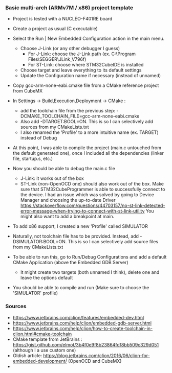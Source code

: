 ### Basic multi-arch (ARMv7M / x86) project template 

- Project is tested with a NUCLEO-F401RE board

- Create a project as usual (C executable)

- Select the Run | New Embedded Configuration action in the main menu.
  - Choose J-Link (or any other debugger I guess)
    - For J-Link: choose the J-Link path (ex. C:\Program Files\SEGGER\JLink_V796f)
    - For ST-Link: choose where STM32CubeIDE is installed
  - Choose target and leave everything to its default settings
  - Update the Configuration name if necessary (instead of unnamed)

- Copy gcc-arm-none-eabi.cmake file from a CMake reference project from CubeMX

- In Settings -> Build,Execution,Deployment -> CMake :
  - add the toolchain file from the previous step: -DCMAKE_TOOLCHAIN_FILE=gcc-arm-none-eabi.cmake 
  - Also add -DTARGET:BOOL=ON. This is so I can selectively add sources from my CMakeLists.txt
  - I also renamed the 'Profile' to a more intuitive name (ex. TARGET) instead of Debug

- At this point, I was able to compile the project (main.c untouched from the default generated one),
  once I included all the dependencies (linker file, startup.s, etc.)

- Now you should be able to debug the main.c file
  - J-Link: it works out of the box
  - ST-Link (non-OpenOCD one) should also work out of the box. Make sure that STM32CubeProgrammer is able to successfully
    connect to the device. I had an issue which was solved by going to Device Manager and choosing the up-to-date Driver
    https://stackoverflow.com/questions/44703157/no-st-link-detected-error-message-when-trying-to-connect-with-st-link-utility
    You might also want to add a breakpoint at main.
  
- To add x86 support, I created a new 'Profile' called SIMULATOR

- Naturally, not toolchain file has to be provided. Instead, add -DSIMULATOR:BOOL=ON. This is so I can selectively
  add source files from my CMakeLists.txt

- To be able to run this, go to Run/Debug Configurations and add a default CMake Application (above the Embedded GDB Server)
  - It might create two targets (both unnamed I think), delete one and leave the options default

- You should be able to compile and run (Make sure to choose the 'SIMULATOR' profile)

### Sources 

- https://www.jetbrains.com/clion/features/embedded-dev.html
- https://www.jetbrains.com/help/clion/embedded-gdb-server.html
- https://www.jetbrains.com/help/clion/how-to-create-toolchain-in-clion.html#cmake-toolchain
- CMake template from JetBrains : https://gist.github.com/elmot/3b4f0e9f8b23864fdf8bb509c329d051 (although I a use custom one)
- Oldish article: https://blog.jetbrains.com/clion/2016/06/clion-for-embedded-development/ (OpenOCD and CubeMX)
- 